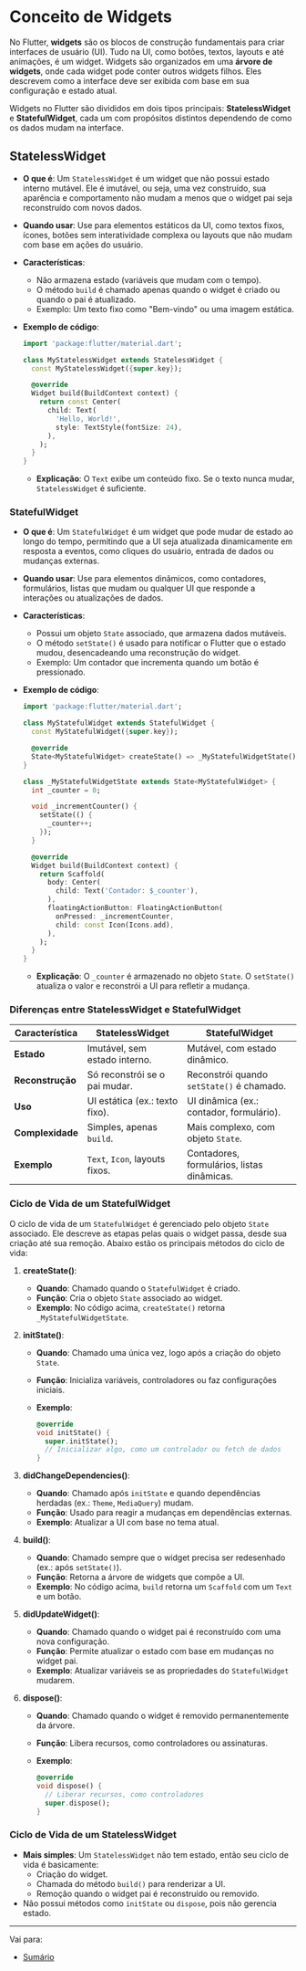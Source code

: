 # Conceito de Widgets

No Flutter, **widgets** são os blocos de construção fundamentais para criar interfaces de usuário (UI). Tudo na UI, como botões, textos, layouts e até animações, é um widget. Widgets são organizados em uma **árvore de widgets**, onde cada widget pode conter outros widgets filhos. Eles descrevem como a interface deve ser exibida com base em sua configuração e estado atual.

Widgets no Flutter são divididos em dois tipos principais: **StatelessWidget** e **StatefulWidget**, cada um com propósitos distintos dependendo de como os dados mudam na interface.

## StatelessWidget

- **O que é**: Um `StatelessWidget` é um widget que não possui estado interno mutável. Ele é imutável, ou seja, uma vez construído, sua aparência e comportamento não mudam a menos que o widget pai seja reconstruído com novos dados.
- **Quando usar**: Use para elementos estáticos da UI, como textos fixos, ícones, botões sem interatividade complexa ou layouts que não mudam com base em ações do usuário.
- **Características**:
  - Não armazena estado (variáveis que mudam com o tempo).
  - O método `build` é chamado apenas quando o widget é criado ou quando o pai é atualizado.
  - Exemplo: Um texto fixo como "Bem-vindo" ou uma imagem estática.
- **Exemplo de código**:

  ```dart
  import 'package:flutter/material.dart';

  class MyStatelessWidget extends StatelessWidget {
    const MyStatelessWidget({super.key});

    @override
    Widget build(BuildContext context) {
      return const Center(
        child: Text(
          'Hello, World!',
          style: TextStyle(fontSize: 24),
        ),
      );
    }
  }
  ```

  - **Explicação**: O `Text` exibe um conteúdo fixo. Se o texto nunca mudar, `StatelessWidget` é suficiente.

### StatefulWidget

- **O que é**: Um `StatefulWidget` é um widget que pode mudar de estado ao longo do tempo, permitindo que a UI seja atualizada dinamicamente em resposta a eventos, como cliques do usuário, entrada de dados ou mudanças externas.
- **Quando usar**: Use para elementos dinâmicos, como contadores, formulários, listas que mudam ou qualquer UI que responde a interações ou atualizações de dados.
- **Características**:
  - Possui um objeto `State` associado, que armazena dados mutáveis.
  - O método `setState()` é usado para notificar o Flutter que o estado mudou, desencadeando uma reconstrução do widget.
  - Exemplo: Um contador que incrementa quando um botão é pressionado.
- **Exemplo de código**:

  ```dart
  import 'package:flutter/material.dart';

  class MyStatefulWidget extends StatefulWidget {
    const MyStatefulWidget({super.key});

    @override
    State<MyStatefulWidget> createState() => _MyStatefulWidgetState();
  }

  class _MyStatefulWidgetState extends State<MyStatefulWidget> {
    int _counter = 0;

    void _incrementCounter() {
      setState(() {
        _counter++;
      });
    }

    @override
    Widget build(BuildContext context) {
      return Scaffold(
        body: Center(
          child: Text('Contador: $_counter'),
        ),
        floatingActionButton: FloatingActionButton(
          onPressed: _incrementCounter,
          child: const Icon(Icons.add),
        ),
      );
    }
  }
  ```

  - **Explicação**: O `_counter` é armazenado no objeto `State`. O `setState()` atualiza o valor e reconstrói a UI para refletir a mudança.

### Diferenças entre StatelessWidget e StatefulWidget

| Característica         | StatelessWidget                     | StatefulWidget                     |
|------------------------|-------------------------------------|------------------------------------|
| **Estado**             | Imutável, sem estado interno.       | Mutável, com estado dinâmico.      |
| **Reconstrução**       | Só reconstrói se o pai mudar.       | Reconstrói quando `setState()` é chamado. |
| **Uso**                | UI estática (ex.: texto fixo).      | UI dinâmica (ex.: contador, formulário). |
| **Complexidade**       | Simples, apenas `build`.            | Mais complexo, com objeto `State`. |
| **Exemplo**            | `Text`, `Icon`, layouts fixos.      | Contadores, formulários, listas dinâmicas. |

### Ciclo de Vida de um StatefulWidget

O ciclo de vida de um `StatefulWidget` é gerenciado pelo objeto `State` associado. Ele descreve as etapas pelas quais o widget passa, desde sua criação até sua remoção. Abaixo estão os principais métodos do ciclo de vida:

1. **createState()**:
   - **Quando**: Chamado quando o `StatefulWidget` é criado.
   - **Função**: Cria o objeto `State` associado ao widget.
   - **Exemplo**: No código acima, `createState()` retorna `_MyStatefulWidgetState`.

2. **initState()**:
   - **Quando**: Chamado uma única vez, logo após a criação do objeto `State`.
   - **Função**: Inicializa variáveis, controladores ou faz configurações iniciais.
   - **Exemplo**:

     ```dart
     @override
     void initState() {
       super.initState();
       // Inicializar algo, como um controlador ou fetch de dados
     }
     ```

3. **didChangeDependencies()**:
   - **Quando**: Chamado após `initState` e quando dependências herdadas (ex.: `Theme`, `MediaQuery`) mudam.
   - **Função**: Usado para reagir a mudanças em dependências externas.
   - **Exemplo**: Atualizar a UI com base no tema atual.

4. **build()**:
   - **Quando**: Chamado sempre que o widget precisa ser redesenhado (ex.: após `setState()`).
   - **Função**: Retorna a árvore de widgets que compõe a UI.
   - **Exemplo**: No código acima, `build` retorna um `Scaffold` com um `Text` e um botão.

5. **didUpdateWidget()**:
   - **Quando**: Chamado quando o widget pai é reconstruído com uma nova configuração.
   - **Função**: Permite atualizar o estado com base em mudanças no widget pai.
   - **Exemplo**: Atualizar variáveis se as propriedades do `StatefulWidget` mudarem.

6. **dispose()**:
   - **Quando**: Chamado quando o widget é removido permanentemente da árvore.
   - **Função**: Libera recursos, como controladores ou assinaturas.
   - **Exemplo**:

     ```dart
     @override
     void dispose() {
       // Liberar recursos, como controladores
       super.dispose();
     }
     ```

### Ciclo de Vida de um StatelessWidget

- **Mais simples**: Um `StatelessWidget` não tem estado, então seu ciclo de vida é basicamente:
  - Criação do widget.
  - Chamada do método `build()` para renderizar a UI.
  - Remoção quando o widget pai é reconstruído ou removido.
- Não possui métodos como `initState` ou `dispose`, pois não gerencia estado.

---
Vai para:
- [Sumário](../README.md)